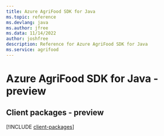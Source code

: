 ```yaml
---
title: Azure AgriFood SDK for Java
ms.topic: reference
ms.devlang: java
ms.author: jfree
ms.data: 11/14/2022
author: joshfree
description: Reference for Azure AgriFood SDK for Java
ms.service: agrifood
---
```

# Azure AgriFood SDK for Java - preview

## Client packages - preview
[!INCLUDE [client-packages](agrifood-client-index.md)]